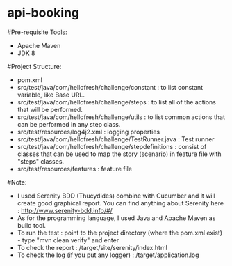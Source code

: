 # api-booking

#Pre-requisite Tools:
- Apache Maven
- JDK 8

#Project Structure:
- pom.xml
- src/test/java/com/hellofresh/challenge/constant : to list constant variable, like Base URL.
- src/test/java/com/hellofresh/challenge/steps : to list all of the actions that will be performed.
- src/test/java/com/hellofresh/challenge/utils : to list common actions that can be performed in any step class.
- src/test/resources/log4j2.xml : logging properties
- src/test/java/com/hellofresh/challenge/TestRunner.java : Test runner
- src/test/java/com/hellofresh/challenge/stepdefinitions : consist of classes that can be used to map the story (scenario) in feature file with "steps" classes.
- src/test/resources/features : feature file

#Note:
- I used Serenity BDD (Thucydides) combine with Cucumber and it will create good graphical report. You can find anything about Serenity here : http://www.serenity-bdd.info/#/
- As for the programming language, I used Java and Apache Maven as build tool.
- To run the test : point to the project directory (where the pom.xml exist) - type "mvn clean verify" and enter
- To check the report : /target/site/serenity/index.html
- To check the log (if you put any logger) : /target/application.log
